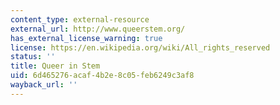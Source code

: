 ```yaml
---
content_type: external-resource
external_url: http://www.queerstem.org/
has_external_license_warning: true
license: https://en.wikipedia.org/wiki/All_rights_reserved
status: ''
title: Queer in Stem
uid: 6d465276-acaf-4b2e-8c05-feb6249c3af8
wayback_url: ''
---
```

